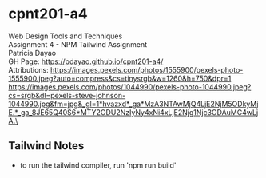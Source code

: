 # cpnt201-a4
Web Design Tools and Techniques \
Assignment 4 - NPM Tailwind Assignment \
Patricia Dayao \
GH Page: https://pdayao.github.io/cpnt201-a4/ \
Attributions:
https://images.pexels.com/photos/1555900/pexels-photo-1555900.jpeg?auto=compress&cs=tinysrgb&w=1260&h=750&dpr=1 \
https://images.pexels.com/photos/1044990/pexels-photo-1044990.jpeg?cs=srgb&dl=pexels-steve-johnson-1044990.jpg&fm=jpg&_gl=1*hvazxd*_ga*MzA3NTAwMjQ4LjE2NjM5ODkyMjE.*_ga_8JE65Q40S6*MTY2ODU2NzIyNy4xNi4xLjE2Njg1Njc3ODAuMC4wLjA.\

## Tailwind Notes
- to run the tailwind compiler, run 'npm run build'
